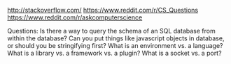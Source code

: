 http://stackoverflow.com/
https://www.reddit.com/r/CS_Questions
https://www.reddit.com/r/askcomputerscience


Questions:
Is there a way to query the schema of an SQL database from within the database?
Can you put things like javascript objects in database, or should you be stringifying first?
What is an environment vs. a language?
What is a library vs. a framework vs. a plugin?
What is a socket vs. a port? 
